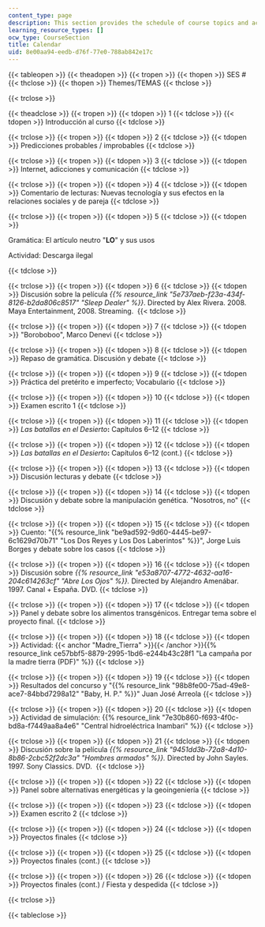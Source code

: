 ```yaml
---
content_type: page
description: This section provides the schedule of course topics and activities.
learning_resource_types: []
ocw_type: CourseSection
title: Calendar
uid: 8e00aa94-eedb-d76f-77e0-788ab842e17c
---
```


{{< tableopen >}}
{{< theadopen >}}
{{< tropen >}}
{{< thopen >}}
SES #
{{< thclose >}}
{{< thopen >}}
Themes/TEMAS
{{< thclose >}}

{{< trclose >}}

{{< theadclose >}}
{{< tropen >}}
{{< tdopen >}}
1
{{< tdclose >}}
{{< tdopen >}}
Introducción al curso
{{< tdclose >}}

{{< trclose >}}
{{< tropen >}}
{{< tdopen >}}
2
{{< tdclose >}}
{{< tdopen >}}
Predicciones probables / improbables
{{< tdclose >}}

{{< trclose >}}
{{< tropen >}}
{{< tdopen >}}
3
{{< tdclose >}}
{{< tdopen >}}
Internet, adicciones y comunicación
{{< tdclose >}}

{{< trclose >}}
{{< tropen >}}
{{< tdopen >}}
4
{{< tdclose >}}
{{< tdopen >}}
Comentario de lecturas: Nuevas tecnología y sus efectos en la relaciones sociales y de pareja
{{< tdclose >}}

{{< trclose >}}
{{< tropen >}}
{{< tdopen >}}
5
{{< tdclose >}}
{{< tdopen >}}


Gramática: El artículo neutro "**LO**" y sus usos

Actividad: Descarga ilegal


{{< tdclose >}}

{{< trclose >}}
{{< tropen >}}
{{< tdopen >}}
6
{{< tdclose >}}
{{< tdopen >}}
Discusión sobre la película _{{% resource_link "5e737aeb-f23a-434f-8126-b2da806c8517" "Sleep Dealer" %}}_. Directed by Alex Rivera. 2008. Maya Entertainment, 2008. Streaming. 
{{< tdclose >}}

{{< trclose >}}
{{< tropen >}}
{{< tdopen >}}
7
{{< tdclose >}}
{{< tdopen >}}
"Boroboboo", Marco Denevi
{{< tdclose >}}

{{< trclose >}}
{{< tropen >}}
{{< tdopen >}}
8
{{< tdclose >}}
{{< tdopen >}}
Repaso de gramática. Discusión y debate
{{< tdclose >}}

{{< trclose >}}
{{< tropen >}}
{{< tdopen >}}
9
{{< tdclose >}}
{{< tdopen >}}
Práctica del pretérito e imperfecto; Vocabulario
{{< tdclose >}}

{{< trclose >}}
{{< tropen >}}
{{< tdopen >}}
10
{{< tdclose >}}
{{< tdopen >}}
Examen escrito 1
{{< tdclose >}}

{{< trclose >}}
{{< tropen >}}
{{< tdopen >}}
11
{{< tdclose >}}
{{< tdopen >}}
_Las batallas en el Desierto_**:** Capítulos 6–12
{{< tdclose >}}

{{< trclose >}}
{{< tropen >}}
{{< tdopen >}}
12
{{< tdclose >}}
{{< tdopen >}}
_Las batallas en el Desierto_**:** Capítulos 6–12 (cont.)
{{< tdclose >}}

{{< trclose >}}
{{< tropen >}}
{{< tdopen >}}
13
{{< tdclose >}}
{{< tdopen >}}
Discusión lecturas y debate
{{< tdclose >}}

{{< trclose >}}
{{< tropen >}}
{{< tdopen >}}
14
{{< tdclose >}}
{{< tdopen >}}
Discusión y debate sobre la manipulación genética. "Nosotros, no"
{{< tdclose >}}

{{< trclose >}}
{{< tropen >}}
{{< tdopen >}}
15
{{< tdclose >}}
{{< tdopen >}}
Cuento: "{{% resource_link "be9ad592-9d60-4445-be97-6c1629d70b71" "Los Dos Reyes y Los Dos Laberintos" %}}", Jorge Luis Borges y debate sobre los casos
{{< tdclose >}}

{{< trclose >}}
{{< tropen >}}
{{< tdopen >}}
16
{{< tdclose >}}
{{< tdopen >}}
Discusión sobre _{{% resource_link "e53a8707-4772-4632-aa16-204c614263cf" "Abre Los Ojos" %}}._ Directed by Alejandro Amenábar. 1997. Canal + España. DVD.
{{< tdclose >}}

{{< trclose >}}
{{< tropen >}}
{{< tdopen >}}
17
{{< tdclose >}}
{{< tdopen >}}
Panel y debate sobre los alimentos transgénicos. Entregar tema sobre el proyecto final.
{{< tdclose >}}

{{< trclose >}}
{{< tropen >}}
{{< tdopen >}}
18
{{< tdclose >}}
{{< tdopen >}}
Actividad: {{< anchor "Madre_Tierra" >}}{{< /anchor >}}{{% resource_link ce57bbf5-8879-2995-1bd6-e244b43c28f1 "La campaña por la madre tierra (PDF)" %}}
{{< tdclose >}}

{{< trclose >}}
{{< tropen >}}
{{< tdopen >}}
19
{{< tdclose >}}
{{< tdopen >}}
Resultados del concurso y "{{% resource_link "98b8fe00-75ad-49e8-ace7-84bbd7298a12" "Baby, H. P." %}}" Juan José Arreola
{{< tdclose >}}

{{< trclose >}}
{{< tropen >}}
{{< tdopen >}}
20
{{< tdclose >}}
{{< tdopen >}}
Actividad de simulación: {{% resource_link "7e30b860-f693-4f0c-bd8a-f7449aa8a4e6" "Central hidroeléctrica Inambari" %}}
{{< tdclose >}}

{{< trclose >}}
{{< tropen >}}
{{< tdopen >}}
21
{{< tdclose >}}
{{< tdopen >}}
Discusión sobre la película _{{% resource_link "9451dd3b-72a8-4d10-8b86-2cbc52f2dc3a" "Hombres armados" %}}._ Directed by John Sayles. 1997. Sony Classics. DVD. 
{{< tdclose >}}

{{< trclose >}}
{{< tropen >}}
{{< tdopen >}}
22
{{< tdclose >}}
{{< tdopen >}}
Panel sobre alternativas energéticas y la geoingeniería
{{< tdclose >}}

{{< trclose >}}
{{< tropen >}}
{{< tdopen >}}
23
{{< tdclose >}}
{{< tdopen >}}
Examen escrito 2
{{< tdclose >}}

{{< trclose >}}
{{< tropen >}}
{{< tdopen >}}
24
{{< tdclose >}}
{{< tdopen >}}
Proyectos finales
{{< tdclose >}}

{{< trclose >}}
{{< tropen >}}
{{< tdopen >}}
25
{{< tdclose >}}
{{< tdopen >}}
Proyectos finales (cont.)
{{< tdclose >}}

{{< trclose >}}
{{< tropen >}}
{{< tdopen >}}
26
{{< tdclose >}}
{{< tdopen >}}
Proyectos finales (cont.) / Fiesta y despedida
{{< tdclose >}}

{{< trclose >}}

{{< tableclose >}}
